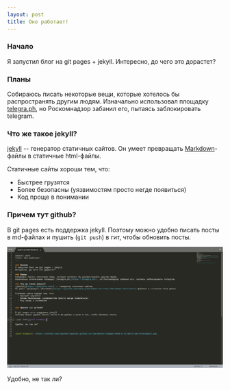 ```yaml
---
layout: post
title: Оно работает!
---
```


### Начало
Я запустил блог на git pages + jekyll.
Интересно, до чего это дорастет?

### Планы
Собираюсь писать некоторые вещи, которые хотелось бы распространять другим людям.
Изначально использовал площадку [telegra.ph](https://telegra.ph/), но Роскомнадзор забанил его, пытаясь заблокировать telegram.

### Что же такое jekyll?
[jekyll](https://jekyllrb.com/) -- генератор статичных сайтов.
Он умеет превращать [Markdown](https://github.com/adam-p/markdown-here/wiki/Markdown-Cheatsheet)-файлы в статичные html-файлы.

Статичные сайты хороши тем, что:
  * Быстрее грузятся
  * Более безопасны (уязвимостям просто негде появиться)
  * Код проще в понимании


### Причем тут github?

В git pages есть поддержка jekyll.
Поэтому можно удобно писать посты в md-файлах и пушить (`git push`) в гит, чтобы обновить посты.

![alt text][post-example]

Удобно, не так ли? 



[post-example]: https://github.com/igoose1/igoose1.github.io/raw/master/images/2018-6-15-Hello-World/example.png

